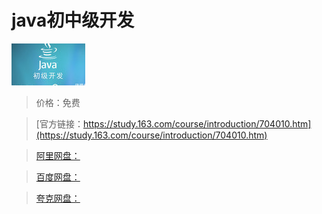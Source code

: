 # java初中级开发

![img](../../../assets/study163/free/6599284183075989443.jpg)

> 价格：免费

> [官方链接：https://study.163.com/course/introduction/704010.htm](https://study.163.com/course/introduction/704010.htm)

> [阿里网盘：]()

> [百度网盘：]()

> [夸克网盘：]()
